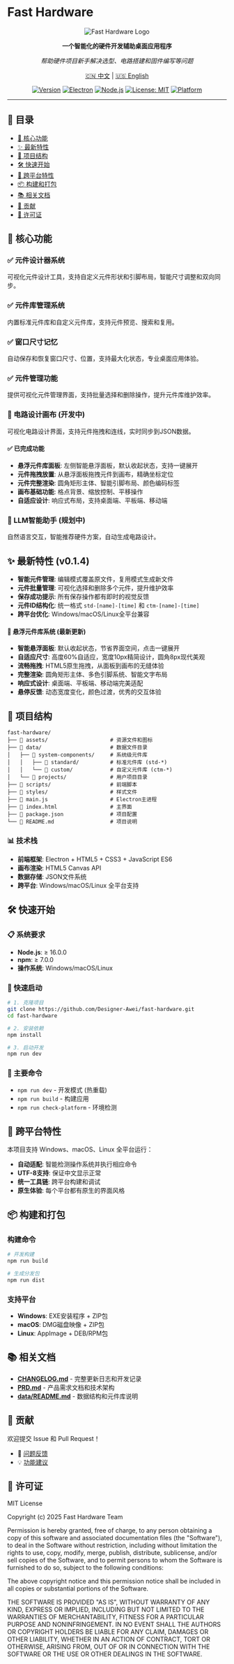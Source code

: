 # Fast Hardware

<div align="center">

![Fast Hardware Logo](assets/icon.png)

**一个智能化的硬件开发辅助桌面应用程序**

*帮助硬件项目新手解决选型、电路搭建和固件编写等问题*

[🇨🇳 中文](README.md) | [🇺🇸 English](README_EN.md)

[![Version](https://img.shields.io/badge/version-0.1.5-blue.svg)](https://github.com/Designer-Awei/fast-hardware/releases)
[![Electron](https://img.shields.io/badge/Electron-27.0.0-47848F.svg)](https://electronjs.org/)
[![Node.js](https://img.shields.io/badge/Node.js-16+-339933.svg)](https://nodejs.org/)
[![License: MIT](https://img.shields.io/badge/License-MIT-yellow.svg)](https://opensource.org/licenses/MIT)
[![Platform](https://img.shields.io/badge/platform-Windows%20%7C%20macOS%20%7C%20Linux-lightgrey.svg)](https://github.com/Designer-Awei/fast-hardware/releases)

</div>

---

## 📖 目录

- [🚀 核心功能](#-核心功能)
- [✨ 最新特性](#-最新特性)
- [📁 项目结构](#-项目结构)
- [🛠️ 快速开始](#️-快速开始)
- [🌟 跨平台特性](#-跨平台特性)
- [📦 构建和打包](#-构建和打包)
- [📚 相关文档](#-相关文档)
- [🤝 贡献](#-贡献)
- [📄 许可证](#-许可证)

## 🚀 核心功能

### ✅ 元件设计器系统
可视化元件设计工具，支持自定义元件形状和引脚布局，智能尺寸调整和双向同步。

### ✅ 元件库管理系统
内置标准元件库和自定义元件库，支持元件预览、搜索和复用。

### ✅ 窗口尺寸记忆
自动保存和恢复窗口尺寸、位置，支持最大化状态，专业桌面应用体验。

### ✅ 元件管理功能
提供可视化元件管理界面，支持批量选择和删除操作，提升元件库维护效率。

### 🚧 电路设计画布 (开发中)
可视化电路设计界面，支持元件拖拽和连线，实时同步到JSON数据。

#### ✅ 已完成功能
- **悬浮元件库面板**: 左侧智能悬浮面板，默认收起状态，支持一键展开
- **元件拖拽放置**: 从悬浮面板拖拽元件到画布，精确坐标定位
- **元件完整渲染**: 圆角矩形主体、智能引脚布局、颜色编码标签
- **画布基础功能**: 格点背景、缩放控制、平移操作
- **自适应设计**: 响应式布局，支持桌面端、平板端、移动端

### 🚧 LLM智能助手 (规划中)
自然语言交互，智能推荐硬件方案，自动生成电路设计。

## ✨ 最新特性 (v0.1.4)

- **智能元件管理**: 编辑模式覆盖原文件，复用模式生成新文件
- **元件批量管理**: 可视化选择和删除多个元件，提升维护效率
- **保存成功提示**: 所有保存操作都有即时的视觉反馈
- **元件ID结构化**: 统一格式 `std-[name]-[time]` 和 `ctm-[name]-[time]`
- **跨平台优化**: Windows/macOS/Linux全平台兼容

#### 🎨 悬浮元件库系统 (最新更新)

- **智能悬浮面板**: 默认收起状态，节省界面空间，点击一键展开
- **自适应尺寸**: 高度60%自适应，宽度10px精简设计，圆角8px现代美观
- **流畅拖拽**: HTML5原生拖拽，从面板到画布的无缝体验
- **完整渲染**: 圆角矩形主体、多色引脚系统、智能文字布局
- **响应式设计**: 桌面端、平板端、移动端完美适配
- **悬停反馈**: 动态宽度变化，颜色过渡，优秀的交互体验

## 📁 项目结构

```
fast-hardware/
├── 📁 assets/                    # 资源文件和图标
├── 📁 data/                      # 数据文件目录
│   ├── 📁 system-components/     # 系统级元件库
│   │   ├── 📁 standard/          # 标准元件库 (std-*)
│   │   └── 📁 custom/            # 自定义元件库 (ctm-*)
│   └── 📁 projects/              # 用户项目目录
├── 📁 scripts/                   # 前端脚本
├── 📁 styles/                    # 样式文件
├── 📄 main.js                    # Electron主进程
├── 📄 index.html                 # 主界面
├── 📄 package.json               # 项目配置
└── 📄 README.md                  # 项目说明
```

### 📊 技术栈

- **前端框架**: Electron + HTML5 + CSS3 + JavaScript ES6
- **画布渲染**: HTML5 Canvas API
- **数据存储**: JSON文件系统
- **跨平台**: Windows/macOS/Linux 全平台支持

## 🛠️ 快速开始

### 📋 系统要求
- **Node.js**: ≥ 16.0.0
- **npm**: ≥ 7.0.0
- **操作系统**: Windows/macOS/Linux

### 🚀 快速启动

```bash
# 1. 克隆项目
git clone https://github.com/Designer-Awei/fast-hardware.git
cd fast-hardware

# 2. 安装依赖
npm install

# 3. 启动开发
npm run dev
```

### 🎯 主要命令
- `npm run dev` - 开发模式 (热重载)
- `npm run build` - 构建应用
- `npm run check-platform` - 环境检测

## 🌟 跨平台特性

本项目支持 Windows、macOS、Linux 全平台运行：

- **自动适配**: 智能检测操作系统并执行相应命令
- **UTF-8支持**: 保证中文显示正常
- **统一工具链**: 跨平台构建和调试
- **原生体验**: 每个平台都有原生的界面风格

## 📦 构建和打包

### 构建命令
```bash
# 开发构建
npm run build

# 生成分发包
npm run dist
```

### 支持平台
- **Windows**: EXE安装程序 + ZIP包
- **macOS**: DMG磁盘映像 + ZIP包
- **Linux**: AppImage + DEB/RPM包

## 📚 相关文档

- **[CHANGELOG.md](CHANGELOG.md)** - 完整更新日志和开发记录
- **[PRD.md](PRD.md)** - 产品需求文档和技术架构
- **[data/README.md](data/README.md)** - 数据结构和元件库说明

## 🤝 贡献

欢迎提交 Issue 和 Pull Request！

- 🐛 [问题反馈](https://github.com/Designer-Awei/fast-hardware/issues)
- 💡 [功能建议](https://github.com/Designer-Awei/fast-hardware/discussions)

## 📄 许可证

MIT License

Copyright (c) 2025 Fast Hardware Team

Permission is hereby granted, free of charge, to any person obtaining a copy
of this software and associated documentation files (the "Software"), to deal
in the Software without restriction, including without limitation the rights
to use, copy, modify, merge, publish, distribute, sublicense, and/or sell
copies of the Software, and to permit persons to whom the Software is
furnished to do so, subject to the following conditions:

The above copyright notice and this permission notice shall be included in all
copies or substantial portions of the Software.

THE SOFTWARE IS PROVIDED "AS IS", WITHOUT WARRANTY OF ANY KIND, EXPRESS OR
IMPLIED, INCLUDING BUT NOT LIMITED TO THE WARRANTIES OF MERCHANTABILITY,
FITNESS FOR A PARTICULAR PURPOSE AND NONINFRINGEMENT. IN NO EVENT SHALL THE
AUTHORS OR COPYRIGHT HOLDERS BE LIABLE FOR ANY CLAIM, DAMAGES OR OTHER
LIABILITY, WHETHER IN AN ACTION OF CONTRACT, TORT OR OTHERWISE, ARISING FROM,
OUT OF OR IN CONNECTION WITH THE SOFTWARE OR THE USE OR OTHER DEALINGS IN THE
SOFTWARE.
